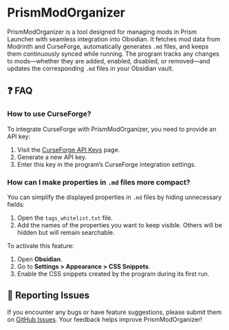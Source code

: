 # PrismModOrganizer  

PrismModOrganizer is a tool designed for managing mods in Prism Launcher with seamless integration into Obsidian. It fetches mod data from Modrinth and CurseForge, automatically generates `.md` files, and keeps them continuously synced while running. The program tracks any changes to mods—whether they are added, enabled, disabled, or removed—and updates the corresponding `.md` files in your Obsidian vault.  

## ❓ FAQ  

### How to use CurseForge?  

To integrate CurseForge with PrismModOrganizer, you need to provide an API key:  

1. Visit the [CurseForge API Keys](https://www.curseforge.com) page.  
2. Generate a new API key.  
3. Enter this key in the program’s CurseForge integration settings.  

### How can I make properties in `.md` files more compact?  

You can simplify the displayed properties in `.md` files by hiding unnecessary fields:  

1. Open the `tags_whitelist.txt` file.  
2. Add the names of the properties you want to keep visible. Others will be hidden but will remain searchable.  

To activate this feature:  

1. Open **Obsidian**.  
2. Go to **Settings > Appearance > CSS Snippets**.  
3. Enable the CSS snippets created by the program during its first run.  

## 🐞 Reporting Issues  

If you encounter any bugs or have feature suggestions, please submit them on [GitHub Issues](#). Your feedback helps improve PrismModOrganizer!  
